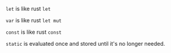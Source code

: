 `let` is like rust `let`

`var` is like rust `let mut`

`const` is like rust `const`

`static` is evaluated once and stored until it's no longer needed.